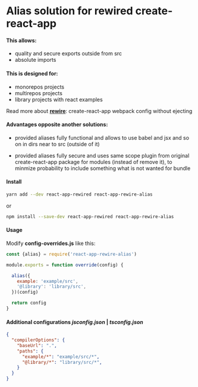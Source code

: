 # Alias solution for rewired create-react-app

#### This allows:

* quality and secure exports outside from src
* absolute imports

#### This is designed for:

* monorepos projects
* multirepos projects
* library projects with react examples

Read more about **[rewire](https://github.com/timarney/react-app-rewired)**:
create-react-app webpack config without ejecting

#### Advantages opposite another solutions:

 * provided aliases fully functional and allows to use babel and jsx and
   so on in dirs near to src (outside of it)

 * provided aliases fully secure and uses same scope plugin from original
   create-react-app package for modules (instead of remove it), to minmize
   probability to include something what is not wanted for bundle

#### Install

```sh
yarn add --dev react-app-rewired react-app-rewire-alias
```

or

```sh
npm install --save-dev react-app-rewired react-app-rewire-alias
```

#### Usage

Modify **config-overrides.js** like this:

```js
const {alias} = require('react-app-rewire-alias')

module.exports = function override(config) {

  alias({
    example: 'example/src',
    '@library': 'library/src',
  })(config)

  return config
}
```

#### Additional configurations *jsconfig.json* | *tsconfig.json*

```json
{
  "compilerOptions": {
    "baseUrl": ".",
    "paths": {
      "example/*": "example/src/*",
      "@library/*": "library/src/*",
    }
  }
}
```